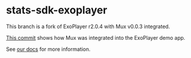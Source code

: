 # stats-sdk-exoplayer

This branch is a fork of ExoPlayer r2.0.4 with Mux v0.0.3 integrated.

[This commit](https://github.com/muxinc/stats-sdk-exoplayer/commit/952bb747846278a1f4c7f7216a88602ed1489255) shows how Mux was integrated into the ExoPlayer demo app.

See [our docs](https://docs.mux.com/exoplayer/getting-started) for more information.
